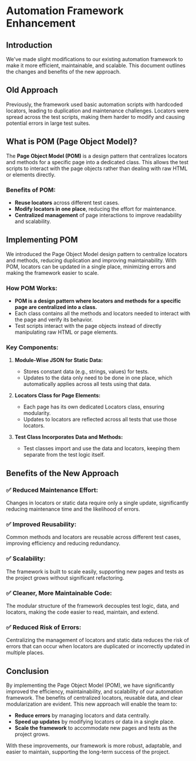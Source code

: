 # Automation Framework Enhancement

## Introduction
We've made slight modifications to our existing automation framework to make it more efficient, maintainable, and scalable. This document outlines the changes and benefits of the new approach.

## Old Approach
Previously, the framework used basic automation scripts with hardcoded locators, leading to duplication and maintenance challenges. Locators were spread across the test scripts, making them harder to modify and causing potential errors in large test suites.

## What is POM (Page Object Model)?
The **Page Object Model (POM)** is a design pattern that centralizes locators and methods for a specific page into a dedicated class. This allows the test scripts to interact with the page objects rather than dealing with raw HTML or elements directly.

### Benefits of POM:
- **Reuse locators** across different test cases.
- **Modify locators in one place**, reducing the effort for maintenance.
- **Centralized management** of page interactions to improve readability and scalability.

## Implementing POM
We introduced the Page Object Model design pattern to centralize locators and methods, reducing duplication and improving maintainability. With POM, locators can be updated in a single place, minimizing errors and making the framework easier to scale.

### How POM Works:
- **POM is a design pattern where locators and methods for a specific page are centralized into a class.** 
- Each class contains all the methods and locators needed to interact with the page and verify its behavior.
- Test scripts interact with the page objects instead of directly manipulating raw HTML or page elements.

### Key Components:

1. **Module-Wise JSON for Static Data:**
   - Stores constant data (e.g., strings, values) for tests.
   - Updates to the data only need to be done in one place, which automatically applies across all tests using that data.

2. **Locators Class for Page Elements:**
   - Each page has its own dedicated Locators class, ensuring modularity.
   - Updates to locators are reflected across all tests that use those locators.

3. **Test Class Incorporates Data and Methods:**
   - Test classes import and use the data and locators, keeping them separate from the test logic itself.

## Benefits of the New Approach

### ✅ Reduced Maintenance Effort:
Changes in locators or static data require only a single update, significantly reducing maintenance time and the likelihood of errors.

### ✅ Improved Reusability:
Common methods and locators are reusable across different test cases, improving efficiency and reducing redundancy.

### ✅ Scalability:
The framework is built to scale easily, supporting new pages and tests as the project grows without significant refactoring.

### ✅ Cleaner, More Maintainable Code:
The modular structure of the framework decouples test logic, data, and locators, making the code easier to read, maintain, and extend.

### ✅ Reduced Risk of Errors:
Centralizing the management of locators and static data reduces the risk of errors that can occur when locators are duplicated or incorrectly updated in multiple places.

## Conclusion
By implementing the Page Object Model (POM), we have significantly improved the efficiency, maintainability, and scalability of our automation framework. The benefits of centralized locators, reusable data, and clear modularization are evident. This new approach will enable the team to:
- **Reduce errors** by managing locators and data centrally.
- **Speed up updates** by modifying locators or data in a single place.
- **Scale the framework** to accommodate new pages and tests as the project grows.

With these improvements, our framework is more robust, adaptable, and easier to maintain, supporting the long-term success of the project.